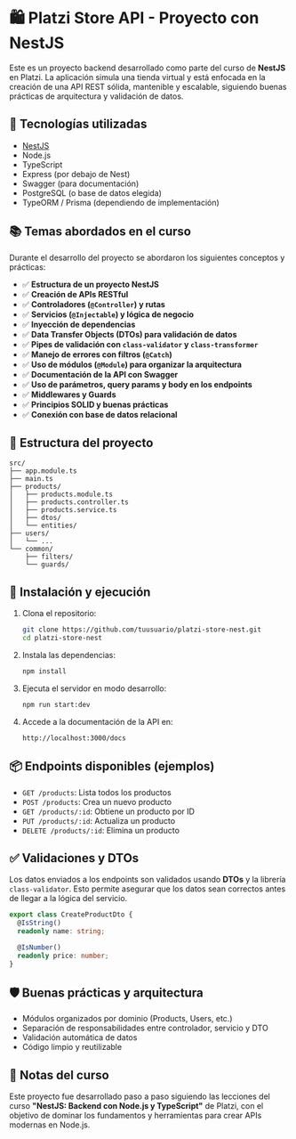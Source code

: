 # 🛍️ Platzi Store API - Proyecto con NestJS

Este es un proyecto backend desarrollado como parte del curso de **NestJS** en Platzi. La aplicación simula una tienda virtual y está enfocada en la creación de una API REST sólida, mantenible y escalable, siguiendo buenas prácticas de arquitectura y validación de datos.

## 🚀 Tecnologías utilizadas

- [NestJS](https://nestjs.com/)
- Node.js
- TypeScript
- Express (por debajo de Nest)
- Swagger (para documentación)
- PostgreSQL (o base de datos elegida)
- TypeORM / Prisma (dependiendo de implementación)

## 📚 Temas abordados en el curso

Durante el desarrollo del proyecto se abordaron los siguientes conceptos y prácticas:

- ✅ **Estructura de un proyecto NestJS**
- ✅ **Creación de APIs RESTful**
- ✅ **Controladores (`@Controller`) y rutas**
- ✅ **Servicios (`@Injectable`) y lógica de negocio**
- ✅ **Inyección de dependencias**
- ✅ **Data Transfer Objects (DTOs) para validación de datos**
- ✅ **Pipes de validación con `class-validator` y `class-transformer`**
- ✅ **Manejo de errores con filtros (`@Catch`)**
- ✅ **Uso de módulos (`@Module`) para organizar la arquitectura**
- ✅ **Documentación de la API con Swagger**
- ✅ **Uso de parámetros, query params y body en los endpoints**
- ✅ **Middlewares y Guards**
- ✅ **Principios SOLID y buenas prácticas**
- ✅ **Conexión con base de datos relacional**

## 🧱 Estructura del proyecto

```
src/
├── app.module.ts
├── main.ts
├── products/
│   ├── products.module.ts
│   ├── products.controller.ts
│   ├── products.service.ts
│   ├── dtos/
│   └── entities/
├── users/
│   └── ...
└── common/
    ├── filters/
    └── guards/
```

## 🔧 Instalación y ejecución

1. Clona el repositorio:
   ```bash
   git clone https://github.com/tuusuario/platzi-store-nest.git
   cd platzi-store-nest
   ```

2. Instala las dependencias:
   ```bash
   npm install
   ```

3. Ejecuta el servidor en modo desarrollo:
   ```bash
   npm run start:dev
   ```

4. Accede a la documentación de la API en:
   ```
   http://localhost:3000/docs
   ```

## 📦 Endpoints disponibles (ejemplos)

- `GET /products`: Lista todos los productos
- `POST /products`: Crea un nuevo producto
- `GET /products/:id`: Obtiene un producto por ID
- `PUT /products/:id`: Actualiza un producto
- `DELETE /products/:id`: Elimina un producto

## ✅ Validaciones y DTOs

Los datos enviados a los endpoints son validados usando **DTOs** y la librería `class-validator`. Esto permite asegurar que los datos sean correctos antes de llegar a la lógica del servicio.

```ts
export class CreateProductDto {
  @IsString()
  readonly name: string;

  @IsNumber()
  readonly price: number;
}
```

## 🛡️ Buenas prácticas y arquitectura

- Módulos organizados por dominio (Products, Users, etc.)
- Separación de responsabilidades entre controlador, servicio y DTO
- Validación automática de datos
- Código limpio y reutilizable

## 📌 Notas del curso

Este proyecto fue desarrollado paso a paso siguiendo las lecciones del curso **"NestJS: Backend con Node.js y TypeScript"** de Platzi, con el objetivo de dominar los fundamentos y herramientas para crear APIs modernas en Node.js.